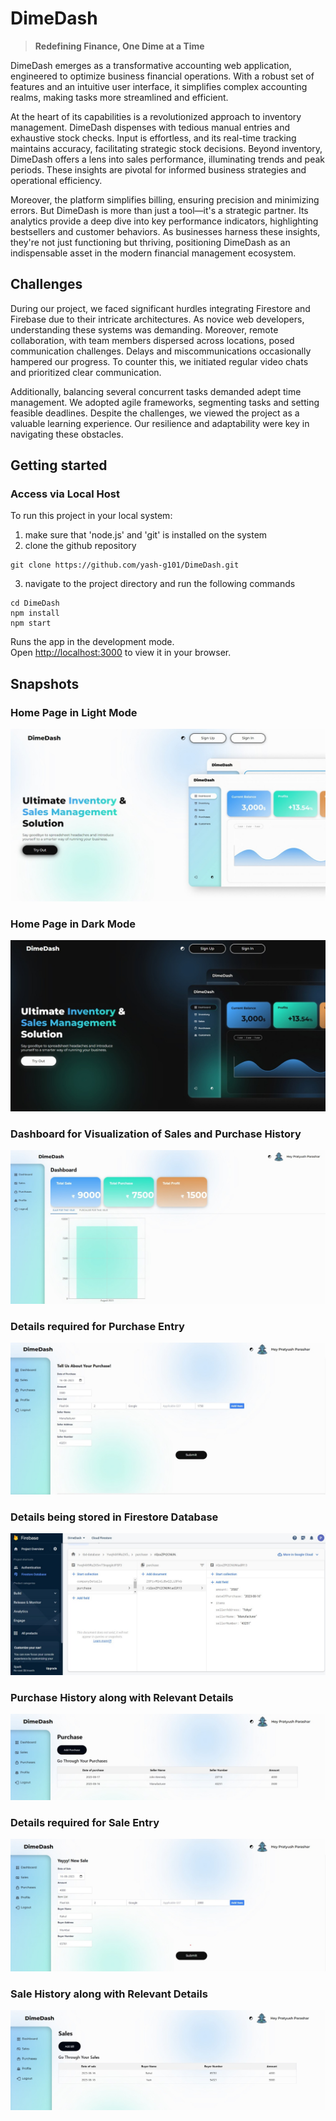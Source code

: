 # DimeDash
> **Redefining Finance, One Dime at a Time**

DimeDash emerges as a transformative accounting web application, engineered to optimize business financial operations. With a robust set of features and an intuitive user interface, it simplifies complex accounting realms, making tasks more streamlined and efficient.

At the heart of its capabilities is a revolutionized approach to inventory management. DimeDash dispenses with tedious manual entries and exhaustive stock checks. Input is effortless, and its real-time tracking maintains accuracy, facilitating strategic stock decisions. Beyond inventory, DimeDash offers a lens into sales performance, illuminating trends and peak periods. These insights are pivotal for informed business strategies and operational efficiency.

Moreover, the platform simplifies billing, ensuring precision and minimizing errors. But DimeDash is more than just a tool—it's a strategic partner. Its analytics provide a deep dive into key performance indicators, highlighting bestsellers and customer behaviors. As businesses harness these insights, they're not just functioning but thriving, positioning DimeDash as an indispensable asset in the modern financial management ecosystem.

## Challenges

During our project, we faced significant hurdles integrating Firestore and Firebase due to their intricate architectures. As novice web developers, understanding these systems was demanding. Moreover, remote collaboration, with team members dispersed across locations, posed communication challenges. Delays and miscommunications occasionally hampered our progress. To counter this, we initiated regular video chats and prioritized clear communication.

Additionally, balancing several concurrent tasks demanded adept time management. We adopted agile frameworks, segmenting tasks and setting feasible deadlines. Despite the challenges, we viewed the project as a valuable learning experience. Our resilience and adaptability were key in navigating these obstacles.

## Getting started

### Access via Local Host

To run this project in your local system:
1. make sure that 'node.js' and 'git' is installed on the system 
2. clone the github repository
```
git clone https://github.com/yash-g101/DimeDash.git
```
3. navigate to the project directory and run the following commands
  ```
  cd DimeDash
  npm install
  npm start
  ```

Runs the app in the development mode.\
Open [http://localhost:3000](http://localhost:3000) to view it in your browser.

## Snapshots

### Home Page in Light Mode

![Main Image Alt Text](snapshots/home.jpeg) 

### Home Page in Dark Mode

![Main Image Alt Text](snapshots/home_dark.jpeg)

### Dashboard for Visualization of Sales and Purchase History

![Main Image Alt Text](snapshots/dashboard.jpeg)

### Details required for Purchase Entry

![Main Image Alt Text](snapshots/purchase_entry.jpeg)

### Details being stored in Firestore Database

![Main Image Alt Text](snapshots/database.jpeg)

### Purchase History along with Relevant Details

![Main Image Alt Text](snapshots/purchase_list.jpeg)

### Details required for Sale Entry

![Main Image Alt Text](snapshots/sale_entry.jpeg)

### Sale History along with Relevant Details

![Main Image Alt Text](snapshots/sale_list.jpeg)